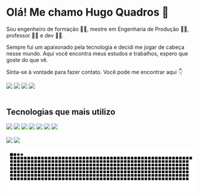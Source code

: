 
# Olá! Me chamo Hugo Quadros 👋

Sou engenheiro de formação 👨‍🎓, mestre em Engenharia de Produção 👨‍🔬, professor 👨‍🏫 e dev 👨‍💻.

Sempre fui um apaixonado pela tecnologia e decidi me jogar de cabeça nesse mundo. Aqui você encontra meus estudos e trabalhos, espero que goste do que vê.

Sinta-se à vontade para fazer contato. Você pode me encontrar aqui 👇
<div>
    <a href = "mailto:hugo.quadros2@gmail.com"><img src="https://img.shields.io/badge/Gmail-D14836?style=for-the-badge&logo=gmail&logoColor=white" target="_blank"></a>
    <a href = "https://www.linkedin.com/hugoquadros/"><img src="https://img.shields.io/badge/LinkedIn-0077B5?style=for-the-badge&logo=linkedin&logoColor=white" target="_blank"></a>
    <a href = "https://www.linkedin.com/in/hugo-quadros/"><img src="https://img.shields.io/badge/Instagram-E4405F?style=for-the-badge&logo=instagram&logoColor=white" target="_blank"></a>
    <a href = "https://api.whatsapp.com/send?phone=5521979744515&text=Ol%C3%A1.%20Vi%20seu%20perfil%20no%20github%20e%20gostaria%20de%20falar%20com%20voc%C3%AA."><img src="https://img.shields.io/badge/WhatsApp-25D366?style=for-the-badge&logo=whatsapp&logoColor=white" target="_blank"></a>
</div>

<br/>

## Tecnologias que mais utilizo

<div style="display:inline_block">
    <img src="https://img.shields.io/badge/HTML5-E34F26?style=for-the-badge&logo=html5&logoColor=white"/>
    <img src="https://img.shields.io/badge/CSS3-1572B6?style=for-the-badge&logo=css3&logoColor=white"/>
    <img src="https://img.shields.io/badge/JavaScript-323330?style=for-the-badge&logo=javascript&logoColor=F7DF1E"/>
    <img src="https://img.shields.io/badge/TypeScript-007ACC?style=for-the-badge&logo=typescript&logoColor=white"/>
    <img src="https://img.shields.io/badge/Java-ED8B00?style=for-the-badge&logo=java&logoColor=white"/>
    <img src="https://img.shields.io/badge/MySQL-00000F?style=for-the-badge&logo=mysql&logoColor=white"/>
    <img src="https://img.shields.io/badge/Python-14354C?style=for-the-badge&logo=python&logoColor=white"/>
</div>
<br/>

<div >
    <img  height="180em" src="https://github-readme-stats.vercel.app/api/top-langs/?username=hugoquadros&layout=compact"/>
    <img height="180em" src="https://github-readme-stats.vercel.app/api?username=hugoquadros&show_icons=true&theme=tokyonight"/>
</div>

![Snake animation](https://github.com/hugoquadros/hugoquadros/blob/output/github-contribution-grid-snake.svg)
